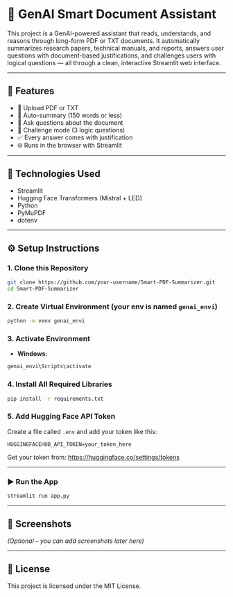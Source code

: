 # 📄 GenAI Smart Document Assistant

This project is a GenAI-powered assistant that reads, understands, and reasons through long-form PDF or TXT documents. It automatically summarizes research papers, technical manuals, and reports, answers user questions with document-based justifications, and challenges users with logical questions — all through a clean, interactive Streamlit web interface.

---

## 🚀 Features

- 📂 Upload PDF or TXT
- 📌 Auto-summary (150 words or less)
- 💬 Ask questions about the document
- 🧠 Challenge mode (3 logic questions)
- ✅ Every answer comes with justification
- 🌐 Runs in the browser with Streamlit

---

## 🧠 Technologies Used

- Streamlit
- Hugging Face Transformers (Mistral + LED)
- Python
- PyMuPDF
- dotenv

---

## ⚙️ Setup Instructions

### 1. Clone this Repository

```bash
git clone https://github.com/your-username/Smart-PDF-Summarizer.git
cd Smart-PDF-Summarizer
```

### 2. Create Virtual Environment (your env is named `genai_envi`)

```bash
python -m venv genai_envi
```

### 3. Activate Environment

- **Windows:**
```bash
genai_envi\Scripts\activate
```

### 4. Install All Required Libraries

```bash
pip install -r requirements.txt
```

### 5. Add Hugging Face API Token

Create a file called `.env` and add your token like this:

```
HUGGINGFACEHUB_API_TOKEN=your_token_here
```

Get your token from: https://huggingface.co/settings/tokens

---

### ▶️ Run the App

```bash
streamlit run app.py
```

---

## 📸 Screenshots

_(Optional – you can add screenshots later here)_

---

## 📜 License

This project is licensed under the MIT License.
